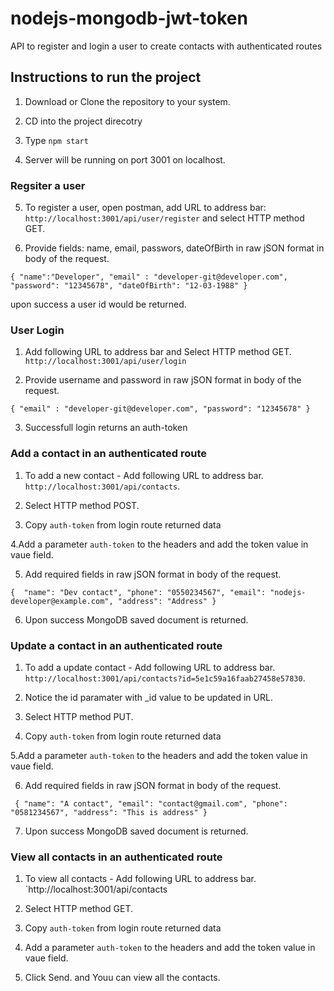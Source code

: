 # nodejs-mongodb-jwt-token
API to register and login a user to create contacts with authenticated routes


## Instructions to run the project

1. Download or Clone the repository to your system.

2. CD into the project direcotry

3. Type `npm start`

4. Server will be running on port 3001 on localhost. 

### Regsiter a user
5. To register a user, open postman, add URL to address bar: `http://localhost:3001/api/user/register` and select HTTP method GET.

6. Provide fields: name, email, passwors, dateOfBirth in raw jSON format in body of the request.


`{
	"name":"Developer",
	"email" : "developer-git@developer.com",
	"password": "12345678",
	"dateOfBirth": "12-03-1988"
}`

upon success a user id would be returned.

### User Login

1. Add following URL to address bar and Select HTTP method GET. `http://localhost:3001/api/user/login`

2. Provide username and password in raw jSON format in body of the request.

  `{
	  "email" : "developer-git@developer.com",
	  "password": "12345678"
  } `

3. Successfull login returns an auth-token


### Add a contact in an authenticated route

1. To add a new contact - Add following URL to address bar. `http://localhost:3001/api/contacts`. 

2. Select HTTP method POST.

3. Copy `auth-token` from login route returned data

4.Add a parameter `auth-token` to the headers and add the token value in vaue field.

5. Add required fields in raw jSON format in body of the request.

`{ 
	"name": "Dev contact",
	"phone": "0550234567",
	"email": "nodejs-developer@example.com",
	"address": "Address"
} `

6. Upon success MongoDB saved document is returned.


### Update a contact in an authenticated route

1. To add a update contact - Add following URL to address bar. `http://localhost:3001/api/contacts?id=5e1c59a16faab27458e57830`. 

2. Notice the id paramater with _id value to be updated in URL.

3. Select HTTP method PUT.

4. Copy `auth-token` from login route returned data

5.Add a parameter `auth-token` to the headers and add the token value in vaue field.

6. Add required fields in raw jSON format in body of the request.

`  {
        "name": "A contact",
        "email": "contact@gmail.com",
        "phone": "0581234567",
        "address": "This is address"
    }
    `
    
7. Upon success MongoDB saved document is returned.

 ### View all contacts in an authenticated route

1. To view all contacts - Add following URL to address bar. `http://localhost:3001/api/contacts 

2. Select HTTP method GET.

3. Copy `auth-token` from login route returned data

4. Add a parameter `auth-token` to the headers and add the token value in vaue field.

5. Click Send. and Youu can view all the contacts.




